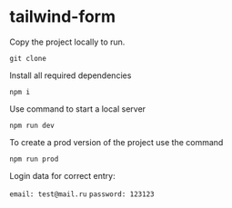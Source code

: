# tailwind-form

Copy the project locally to run.

`git clone`

Install all required dependencies

`npm i`

Use command to start a local server

`npm run dev`

To create a prod version of the project use the command

`npm run prod`

Login data for correct entry:

`email: test@mail.ru`
`password: 123123`
